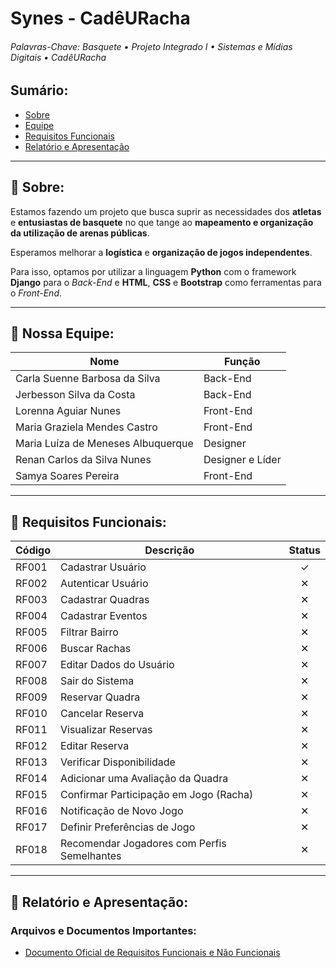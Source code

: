 # Synes - CadêURacha

###### Palavras-Chave: Basquete • Projeto Integrado I • Sistemas e Mídias Digitais • CadêURacha

## Sumário:
- [Sobre](#sobre)
- [Equipe](#equipe)
- [Requisitos Funcionais](#requisitos-funcionais)
- [Relatório e Apresentação](#relatório-e-apresentação)

---

<a id="sobre"></a>
## 🎥 Sobre:

Estamos fazendo um projeto que busca suprir as necessidades dos **atletas** e **entusiastas de basquete** no que tange ao **mapeamento e organização da utilização de arenas públicas**.  

Esperamos melhorar a **logística** e **organização de jogos independentes**.  

Para isso, optamos por utilizar a linguagem **Python** com o framework **Django** para o *Back-End* e **HTML**, **CSS** e **Bootstrap** como ferramentas para o *Front-End*.

---

<a id="equipe"></a>
## 🙋 Nossa Equipe:

| Nome                                | Função             |
|-------------------------------------|--------------------|
| Carla Suenne Barbosa da Silva       | Back-End           |
| Jerbesson Silva da Costa            | Back-End           |
| Lorenna Aguiar Nunes                | Front-End          |
| Maria Graziela Mendes Castro        | Front-End          |
| Maria Luíza de Meneses Albuquerque  | Designer           |
| Renan Carlos da Silva Nunes         | Designer e Líder   |
| Samya Soares Pereira                | Front-End          |

---

<a id="requisitos-funcionais"></a>
## 📑 Requisitos Funcionais: 

| Código | Descrição                  | Status |
|--------|----------------------------|:------:|
| RF001  | Cadastrar Usuário          |   ✓    |
| RF002  | Autenticar Usuário         |   ✕    |
| RF003  | Cadastrar Quadras          |   ✕    |
| RF004  | Cadastrar Eventos          |   ✕    |
| RF005  | Filtrar Bairro             |   ✕    |
| RF006  | Buscar Rachas              |   ✕    |
| RF007  | Editar Dados do Usuário    |   ✕    |
| RF008  | Sair do Sistema            |   ✕    |
| RF009  | Reservar Quadra                 |   ✕    |
| RF010  | Cancelar Reserva                 |   ✕    |
| RF011  | Visualizar Reservas                 |   ✕    |
| RF012  | Editar Reserva                 |   ✕    |
| RF013  | Verificar Disponibilidade               |   ✕    |
| RF014  | Adicionar uma Avaliação da Quadra       |   ✕    |
| RF015  | Confirmar Participação em Jogo (Racha)  |   ✕    |
| RF016  |  Notificação de Novo Jogo |   ✕    |
| RF017  |  Definir Preferências de Jogo |   ✕    |
| RF018  |  Recomendar Jogadores com Perfis Semelhantes |   ✕    |


---

<a id="relatório-e-apresentação"></a>
## 📝 Relatório e Apresentação:

### Arquivos e Documentos Importantes:
- [Documento Oficial de Requisitos Funcionais e Não Funcionais](https://docs.google.com/document/d/1Ld6v-xZWNANKwsz1KVL2QF71mMjOWA8E/edit?usp=sharing&ouid=116392937404212256733&rtpof=true&sd=true)
